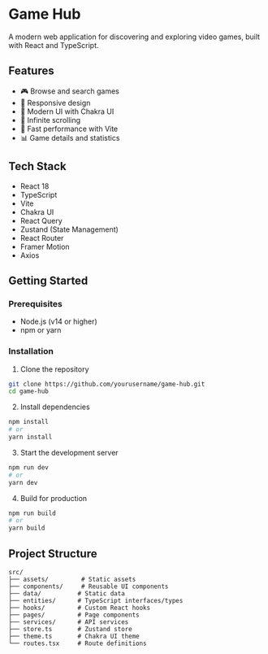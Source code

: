 # Game Hub

A modern web application for discovering and exploring video games, built with React and TypeScript.

## Features

- 🎮 Browse and search games
- 📱 Responsive design
- 🎨 Modern UI with Chakra UI
- 🔄 Infinite scrolling
- 🚀 Fast performance with Vite
- 📊 Game details and statistics

## Tech Stack

- React 18
- TypeScript
- Vite
- Chakra UI
- React Query
- Zustand (State Management)
- React Router
- Framer Motion
- Axios

## Getting Started

### Prerequisites

- Node.js (v14 or higher)
- npm or yarn

### Installation

1. Clone the repository
```bash
git clone https://github.com/yourusername/game-hub.git
cd game-hub
```

2. Install dependencies
```bash
npm install
# or
yarn install
```

3. Start the development server
```bash
npm run dev
# or
yarn dev
```

4. Build for production
```bash
npm run build
# or
yarn build
```

## Project Structure

```
src/
├── assets/         # Static assets
├── components/     # Reusable UI components
├── data/          # Static data
├── entities/      # TypeScript interfaces/types
├── hooks/         # Custom React hooks
├── pages/         # Page components
├── services/      # API services
├── store.ts       # Zustand store
├── theme.ts       # Chakra UI theme
└── routes.tsx     # Route definitions
```

